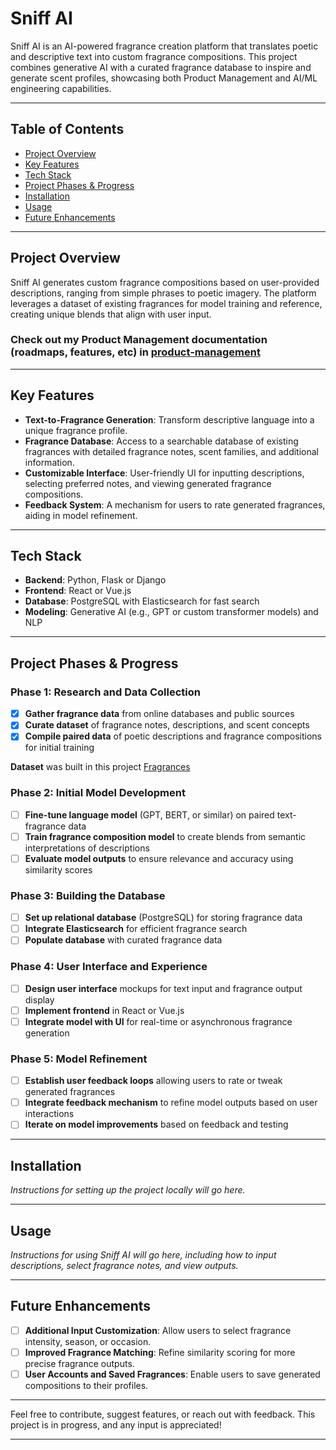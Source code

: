 # Sniff AI

Sniff AI is an AI-powered fragrance creation platform that translates poetic and descriptive text into custom fragrance compositions. This project combines generative AI with a curated fragrance database to inspire and generate scent profiles, showcasing both Product Management and AI/ML engineering capabilities.

---

## Table of Contents

- [Project Overview](#project-overview)
- [Key Features](#key-features)
- [Tech Stack](#tech-stack)
- [Project Phases & Progress](#project-phases--progress)
- [Installation](#installation)
- [Usage](#usage)
- [Future Enhancements](#future-enhancements)

---

## Project Overview

Sniff AI generates custom fragrance compositions based on user-provided descriptions, ranging from simple phrases to poetic imagery. The platform leverages a dataset of existing fragrances for model training and reference, creating unique blends that align with user input.

### Check out my Product Management documentation (roadmaps, features, etc) in [product-management](https://github.com/ksek87/sniff_ai/tree/main/product-management)
---

## Key Features

- **Text-to-Fragrance Generation**: Transform descriptive language into a unique fragrance profile.
- **Fragrance Database**: Access to a searchable database of existing fragrances with detailed fragrance notes, scent families, and additional information.
- **Customizable Interface**: User-friendly UI for inputting descriptions, selecting preferred notes, and viewing generated fragrance compositions.
- **Feedback System**: A mechanism for users to rate generated fragrances, aiding in model refinement.

---

## Tech Stack

- **Backend**: Python, Flask or Django
- **Frontend**: React or Vue.js
- **Database**: PostgreSQL with Elasticsearch for fast search
- **Modeling**: Generative AI (e.g., GPT or custom transformer models) and NLP

---

## Project Phases & Progress

### Phase 1: Research and Data Collection
- [x] **Gather fragrance data** from online databases and public sources
- [x] **Curate dataset** of fragrance notes, descriptions, and scent concepts
- [x] **Compile paired data** of poetic descriptions and fragrance compositions for initial training

**Dataset** was built in this project [Fragrances](https://github.com/ksek87/fragrances)

### Phase 2: Initial Model Development
- [ ] **Fine-tune language model** (GPT, BERT, or similar) on paired text-fragrance data
- [ ] **Train fragrance composition model** to create blends from semantic interpretations of descriptions
- [ ] **Evaluate model outputs** to ensure relevance and accuracy using similarity scores

### Phase 3: Building the Database
- [ ] **Set up relational database** (PostgreSQL) for storing fragrance data
- [ ] **Integrate Elasticsearch** for efficient fragrance search
- [ ] **Populate database** with curated fragrance data

### Phase 4: User Interface and Experience
- [ ] **Design user interface** mockups for text input and fragrance output display
- [ ] **Implement frontend** in React or Vue.js
- [ ] **Integrate model with UI** for real-time or asynchronous fragrance generation

### Phase 5: Model Refinement
- [ ] **Establish user feedback loops** allowing users to rate or tweak generated fragrances
- [ ] **Integrate feedback mechanism** to refine model outputs based on user interactions
- [ ] **Iterate on model improvements** based on feedback and testing

---

## Installation

*Instructions for setting up the project locally will go here.*

---

## Usage

*Instructions for using Sniff AI will go here, including how to input descriptions, select fragrance notes, and view outputs.*

---

## Future Enhancements

- [ ] **Additional Input Customization**: Allow users to select fragrance intensity, season, or occasion.
- [ ] **Improved Fragrance Matching**: Refine similarity scoring for more precise fragrance outputs.
- [ ] **User Accounts and Saved Fragrances**: Enable users to save generated compositions to their profiles.

---

Feel free to contribute, suggest features, or reach out with feedback. This project is in progress, and any input is appreciated!

---

